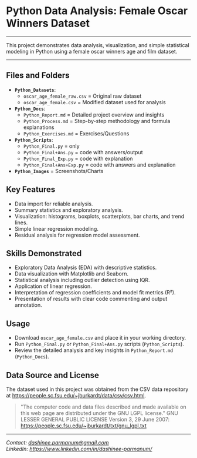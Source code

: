 # Python Data Analysis: Female Oscar Winners Dataset

---

This project demonstrates data analysis, visualization, and simple statistical modeling in Python using a female oscar winners age and film dataset.

---

## Files and Folders
- **`Python_Datasets`**:
  - `oscar_age_female_raw.csv` = Original raw dataset
  - `oscar_age_female.csv` = Modified dataset used for analysis
- **`Python_Docs`**:
  - `Python_Report.md` = Detailed project overview and insights
  - `Python_Process.md` = Step-by-step methodology and formula explanations
  - `Python_Exercises.md` = Exercises/Questions
- **`Python_Scripts`**:
  - `Python_Final.py` = only
  - `Python_Final+Ans.py` = code with answers/output
  - `Python_Final_Exp.py` = code with explanation
  - `Python_Final+Ans+Exp.py` = code with answers and explanation
- **`Python_Images`** = Screenshots/Charts

## Key Features
- Data import for reliable analysis.
- Summary statistics and exploratory analysis.
- Visualization: histograms, boxplots, scatterplots, bar charts, and trend lines.
- Simple linear regression modeling.
- Residual analysis for regression model assessment.

## Skills Demonstrated
- Exploratory Data Analysis (EDA) with descriptive statistics.
- Data visualization with Matplotlib and Seaborn.
- Statistical analysis including outlier detection using IQR.
- Application of linear regression.
- Interpretation of regression coefficients and model fit metrics (R²).
- Presentation of results with clear code commenting and output annotation.

## Usage
- Download `oscar_age_female.csv` and place it in your working directory.
- Run `Python_Final.py` or `Python_Final+Ans.py` scripts (`Python_Scripts`).
- Review the detailed analysis and key insights in `Python_Report.md` (`Python_Docs`).

## Data Source and License
The dataset used in this project was obtained from the CSV data repository at https://people.sc.fsu.edu/~jburkardt/data/csv/csv.html.
> "The computer code and data files described and made available on this web page are distributed under the GNU LGPL license."
GNU LESSER GENERAL PUBLIC LICENSE Version 3, 29 June 2007: https://people.sc.fsu.edu/~jburkardt/txt/gnu_lgpl.txt

---
*Contact: dashinee.parmanum@gmail.com*  
*LinkedIn: https://www.linkedin.com/in/dashinee-parmanum/*